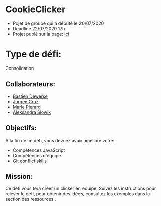# CookieClicker

- Pojet de groupe qui a débuté le 20/07/2020 
- Deadline 22/07/2020 17h
- Projet publé sur la page: [ici](https://dewerseb.github.io/CookieClicker/index.html)

# Type de défi: 
Consolidation

## Collaborateurs: 

- [Bastien Dewerse ](https://github.com/DewerseB)
- [Jurgen Cruz](https://github.com/jcruz97)
- [Marie Pierard](https://github.com/Marie-Pierard)
- [Aleksandra Slowik](https://github.com/88aleksandra88)

## Objectifs:
À la fin de ce défi, vous devriez avoir amélioré votre:

- Compétences JavaScript
- Compétences d'équipe
- Git conflict skills

## Mission:

Ce défi vous fera créer un clicker en équipe. Suivez les instructions pour relever le défi, pour obtenir des idées, consultez les exemples dans la section des ressources .
